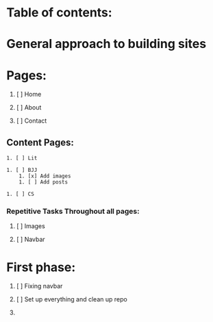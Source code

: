 # Table of contents:
# General approach to building sites

# Pages:
1. [ ] Home 

1. [ ] About

1. [ ] Contact
## Content Pages:
    1. [ ] Lit

    1. [ ] BJJ
        1. [x] Add images
        1. [ ] Add posts

    1. [ ] CS
### Repetitive Tasks Throughout all pages:

1. [ ] Images

1. [ ] Navbar

# First phase:

1. [ ] Fixing navbar

1. [ ] Set up everything and clean up repo

1. 